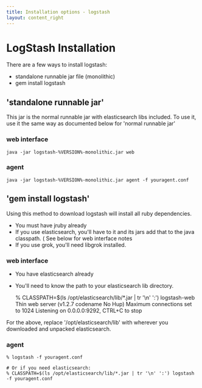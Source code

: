 ```yaml
---
title: Installation options - logstash
layout: content_right
---
```

# LogStash Installation

There are a few ways to install logstash:

* standalone runnable jar file  (monolithic)
* gem install logstash

## 'standalone runnable jar'

This jar is the normal runnable jar with elasticsearch libs included. To use
it, use it the same way as documented below for 'normal runnable jar'

### web interface

    java -jar logstash-%VERSION%-monolithic.jar web

### agent 

    java -jar logstash-%VERSION%-monolithic.jar agent -f youragent.conf

## 'gem install logstash'

Using this method to download logstash will install all ruby dependencies.

* You must have jruby already
* If you use elasticsearch, you'll have to it and its jars add that to the java
  classpath. ( See below for web interface notes 
* If you use grok, you'll need libgrok installed.

### web interface

* You have elasticsearch already
* You'll need to know the path to your elasticsearch lib directory.

    % CLASSPATH=$(ls /opt/elasticsearch/lib/*.jar | tr '\n' ':')  logstash-web
   Thin web server (v1.2.7 codename No Hup)
   Maximum connections set to 1024
   Listening on 0.0.0.0:9292, CTRL+C to stop

For the above, replace '/opt/elasticsearch/lib' with wherever you downloaded
and unpacked elasticsearch.

### agent

    % logstash -f youragent.conf

    # Or if you need elasticsearch:
    % CLASSPATH=$(ls /opt/elasticsearch/lib/*.jar | tr '\n' ':') logstash -f youragent.conf
